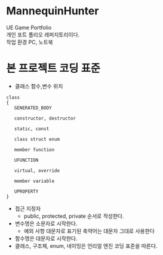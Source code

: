 # MannequinHunter
UE Game Portfolio <br/>
개인 포트 폴리오 레퍼지토리이다. <br/>
작업 환경 PC, 노트북 <br/>

# 본 프로젝트 코딩 표준

- 클래스 함수,변수 위치

```
class
{
   GENERATED_BODY

   constructor, destructor

   static, const

   class struct enum

   member function

   UFUNCTION

   virtual, override

   member variable

   UPROPERTY
}
```
- 접근 지정자
  - public, protected, private 순서로 작성한다.
- 변수명은 소문자로 시작한다.
  - 예외 사항 대문자로 표기된 축약어는 대문자 그대로 사용한다 
- 함수명은 대문자로 시작한다.
- 클래스, 구조체, enum, 네이밍은 언리얼 엔진 코딩 표준을 따른다.
